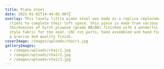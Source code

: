 ```yaml
---
title: Piano stool
date: 2021-01-02T14:44:05.007Z
overlay: This lovely little piano stool was made as a replica replacement for a
  client to complete their loft space. this piece is made from various
  thicknesses of birch plywood (grade BB/BB) finished with a wonderful art deco
  style fabric for the seat. CNC cut parts, hand assembled and hand finished for
  a precise and quality finish.
coverImage: /images/uploads/chair1.jpg
galleryImages:
  - /images/uploads/chair1.jpg
  - /images/uploads/chair2.jpg
  - /images/uploads/chair3.jpg
---
```

